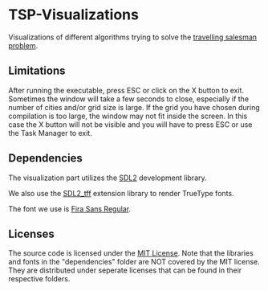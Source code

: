 # TSP-Visualizations
 Visualizations of different algorithms trying to solve the [travelling salesman problem](https://en.wikipedia.org/wiki/Travelling_salesman_problem).


## Limitations
After running the executable, press ESC or click on the X button to exit. Sometimes the window will take a few seconds to close, especially if the number of cities and/or grid size is large.
If the grid you have chosen during compilation is too large, the window may not fit inside the screen. In this case the X button will not be visible and you will have to press ESC or use the Task Manager to exit.


## Dependencies
The visualization part utilizes the [SDL2](https://www.libsdl.org/) development library.

We also use the [SDL2_tff](https://www.libsdl.org/projects/SDL_ttf/) extension library to render TrueType fonts.

The font we use is [Fira Sans Regular](https://github.com/mozilla/Fira).

## Licenses
The source code is licensed under the [MIT License](https://tldrlegal.com/license/mit-license).
Note that the libraries and fonts in the "dependencies" folder are NOT covered by the MIT license. They are distributed under seperate licenses that can be found in their respective folders.
